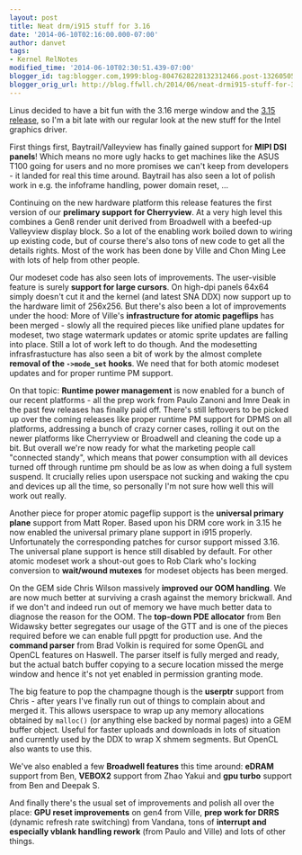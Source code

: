 ```yaml
---
layout: post
title: Neat drm/i915 stuff for 3.16
date: '2014-06-10T02:16:00.000-07:00'
author: danvet
tags:
- Kernel RelNotes
modified_time: '2014-06-10T02:30:51.439-07:00'
blogger_id: tag:blogger.com,1999:blog-8047628228132312466.post-1326050572154159414
blogger_orig_url: http://blog.ffwll.ch/2014/06/neat-drmi915-stuff-for-316.html
---
```


Linus decided to have a bit fun with the 3.16 merge window and the [3.15
release](/2014/04/neat-drmi915-stuff-for-315.html), so I'm a
bit late with our regular look at the new stuff for the Intel graphics driver.

<!--more-->

First things first, Baytrail/Valleyview has finally gained support for <b>MIPI DSI panels</b>! Which means no more ugly hacks to get machines like the ASUS T100 going for users and no more promises we can't keep from developers - it landed for real this time around. Baytrail has also seen a lot of polish work in e.g. the infoframe handling, power domain reset, ...



Continuing on the new hardware platform this release features the first version of our <b>prelimary support for Cherryview</b>. At a very high level this combines a Gen8 render unit derived from Broadwell with a beefed-up Valleyview display block. So a lot of the enabling work boiled down to wiring up existing code, but of course there's also tons of new code to get all the details rights. Most of the work has been done by Ville and Chon Ming Lee with lots of help from other people.



Our modeset code has also seen lots of improvements. The user-visible feature is surely <b>support for large cursors</b>. On high-dpi panels 64x64 simply doesn't cut it and the kernel (and latest SNA DDX) now support up to the hardware limit of 256x256. But there's also been a lot of improvements under the hood: More of Ville's <b>infrastructure for atomic pageflips</b> has been merged - slowly all the required pieces like unified plane updates for modeset, two stage watermark updates or atomic sprite updates are falling into place. Still a lot of work left to do though. And the modesetting infrasfrastucture has also seen a bit of work by the almost complete <b>removal of the <code>-&gt;mode_set</code> hooks</b>. We need that for both atomic modeset updates and for proper runtime PM support.



On that topic: <b>Runtime power management</b> is now enabled for a bunch of our recent platforms - all the prep work from Paulo Zanoni and Imre Deak in the past few releases has finally paid off. There's still leftovers to be picked up over the coming releases like proper runtime PM support for DPMS on all platforms, addressing a bunch of crazy corner cases, rolling it out on the newer platforms like Cherryview or Broadwell and cleaning the code up a bit. But overall we're now ready for what the marketing people call "connected standy", which means that power consumption with all devices turned off through runtime pm should be as low as when doing a full system suspend. It crucially relies upon userspace not sucking and waking the cpu and devices up all the time, so personally I'm not sure how well this will work out really.



Another piece for proper atomic pageflip support is the <b>universal primary plane</b> support from Matt Roper. Based upon his DRM core work in 3.15 he now enabled the universal primary plane support in i915 properly. Unfortunately the corresponding patches for cursor support missed 3.16. The universal plane support is hence still disabled by default. For other atomic modeset work a shout-out goes to Rob Clark who's locking conversion to <b>wait/wound mutexes</b> for modeset objects has been merged.



On the GEM side Chris Wilson massively <b>improved our OOM handling</b>. We are now much better at surviving a crash against the memory brickwall. And if we don't and indeed run out of memory we have much better data to diagnose the reason for the OOM. The <b>top-down PDE allocator</b> from Ben Widawsky better segregates our usage of the GTT and is one of the pieces required before we can enable full ppgtt for production use. And the <b>command parser</b> from Brad Volkin is required for some OpenGL and OpenCL features on Haswell. The parser itself is fully merged and ready, but the actual batch buffer copying to a secure location missed the merge window and hence it's not yet enabled in permission granting mode.



The big feature to pop the champagne though is the <b>userptr</b> support from Chris - after years I've finally run out of things to complain about and merged it. This allows userspace to wrap up any memory allocations obtained by <code>malloc()</code> (or anything else backed by normal pages) into a GEM buffer object. Useful for faster uploads and downloads in lots of situation and currently used by the DDX to wrap X shmem segments. But OpenCL also wants to use this.



We've also enabled a few <b>Broadwell features</b> this time around: <b>eDRAM</b> support from Ben, <b>VEBOX2</b> support from Zhao Yakui and <b>gpu turbo</b> support from Ben and Deepak S.



And finally there's the usual set of improvements and polish all over the place: <b>GPU reset improvements</b> on gen4 from Ville, <b>prep work for DRRS</b> (dynamic refresh rate switching) from Vandana, tons of <b>interrupt and especially vblank handling rework</b> (from Paulo and Ville) and lots of other things.
